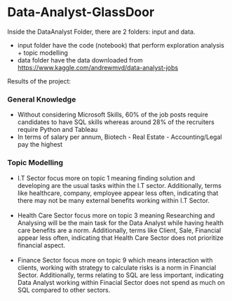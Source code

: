# Data-Analyst-GlassDoor
Inside the DataAnalyst Folder, there are 2 folders: input and data. 
- input folder have the code (notebook) that perform exploration analysis + topic modelling
- data folder have the data downloaded from https://www.kaggle.com/andrewmvd/data-analyst-jobs

Results of the project:
### General Knowledge
- Without considering Microsoft Skills, 60% of the job posts require candidates to have SQL skills whereas around 28% of the recruiters require Python and Tableau 
- In terms of salary per annum, Biotech - Real Estate - Accounting/Legal pay the highest

### Topic Modelling
- I.T Sector focus more on topic 1  meaning finding solution and developing are the usual tasks within the I.T sector. Additionally, terms like healthcare, company, employee appear less often, indicating that there may not be many external benefits working within I.T Sector.
 <br> <br>
- Health Care Sector focus more on topic 3 meaning Researching and Analysing will be the main task for the Data Analyst while having health care benefits are a norm. Additionally, terms like Client, Sale, Financial appear less often, indicating that Health Care Sector does not prioritize financial aspect.
 <br> <br>
- Finance Sector focus more on topic 9  which means interaction with clients, working with strategy to calculate risks is a norm in Financial Sector. Additionally, terms relating to SQL are less important, indicating Data Analyst working within Finacial Sector does not spend as much on SQL compared to other sectors.
